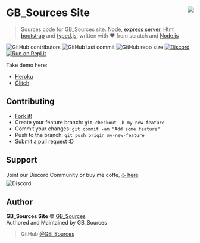 GB_Sources Site <img src="https://4.bp.blogspot.com/-AbJ1au7SfYc/XEHifQKXZWI/AAAAAAAAA5I/beXM7mmhipUNkWUq0zwEmJjOtdg-XZoRgCK4BGAYYCw/s320/chanel%2Bart.png" align="right">
===============
> Sources code for GB_Sources site. Node, [express server](https://www.npmjs.com/package/express), Html [bootstrap](https://getbootstrap.com/) and [typed.js](https://mattboldt.github.io/typed.js/). written with ♥ from scratch and [Node.js](https://nodejs.org/)

![GitHub contributors](https://img.shields.io/github/contributors/GoruAkiba/gb-sources-site)
![GitHub last commit](https://img.shields.io/github/last-commit/GoruAkiba/gb-sources-site)
![GitHub repo size](https://img.shields.io/github/repo-size/GoruAkiba/gb-sources-site)
[![Discord](https://img.shields.io/discord/635230851294298123)](https://discord.gg/zJQEBNs)
[![Run on Repl.it](https://repl.it/badge/github/GoruAkiba/gb-sources-site)](https://repl.it/github/GoruAkiba/gb-sources-site)

Take demo here:
- [Heroku](https://gb-sources.herokuapp.com)
- [Glitch](https://gb-sources.glitch.me)


Contributing
------------
- [Fork it!](https://github.com/GoruAkiba/sources-radio-bot/fork)
- Create your feature branch: ``git checkout -b my-new-feature``
- Commit your changes: ``git commit -am "Add some feature"``
- Push to the branch: ``git push origin my-new-feature``
- Submit a pull request :D

Support
--------
Joint our Discord Community
or buy me coffe, [☕ here](https://trakteer.id/gb-sources-santoso)<br>
![Discord](https://discordapp.com/api/guilds/635230851294298123/embed.png?style=banner2)

Author
------
**GB_Sources Site** © [GB_Sources](https://github.com/GoruAkiba)<br>
Authored and Maintained by GB_Sources

> GitHub [@GB_Sources](https://github.com/GoruAkiba)